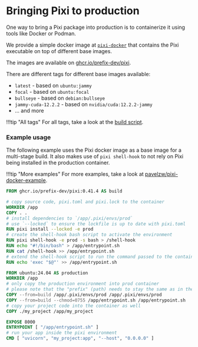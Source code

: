 # Bringing Pixi to production

One way to bring a Pixi package into production is to containerize it using tools like Docker or Podman.

<!-- Keep in sync with https://github.com/prefix-dev/pixi-docker/blob/main/README.md -->

We provide a simple docker image at [`pixi-docker`](https://github.com/prefix-dev/pixi-docker) that contains the Pixi executable on top of different base images.

The images are available on [ghcr.io/prefix-dev/pixi](https://ghcr.io/prefix-dev/pixi).

There are different tags for different base images available:

- `latest` - based on `ubuntu:jammy`
- `focal` - based on `ubuntu:focal`
- `bullseye` - based on `debian:bullseye`
- `jammy-cuda-12.2.2` - based on `nvidia/cuda:12.2.2-jammy`
- ... and more

!!!tip "All tags"
    For all tags, take a look at the [build script](https://github.com/prefix-dev/pixi-docker/blob/main/.github/workflows/build.yml).

### Example usage

The following example uses the Pixi docker image as a base image for a multi-stage build.
It also makes use of `pixi shell-hook` to not rely on Pixi being installed in the production container.

!!!tip "More examples"
    For more examples, take a look at [pavelzw/pixi-docker-example](https://github.com/pavelzw/pixi-docker-example).

```Dockerfile
FROM ghcr.io/prefix-dev/pixi:0.41.4 AS build

# copy source code, pixi.toml and pixi.lock to the container
WORKDIR /app
COPY . .
# install dependencies to `/app/.pixi/envs/prod`
# use `--locked` to ensure the lockfile is up to date with pixi.toml
RUN pixi install --locked -e prod
# create the shell-hook bash script to activate the environment
RUN pixi shell-hook -e prod -s bash > /shell-hook
RUN echo "#!/bin/bash" > /app/entrypoint.sh
RUN cat /shell-hook >> /app/entrypoint.sh
# extend the shell-hook script to run the command passed to the container
RUN echo 'exec "$@"' >> /app/entrypoint.sh

FROM ubuntu:24.04 AS production
WORKDIR /app
# only copy the production environment into prod container
# please note that the "prefix" (path) needs to stay the same as in the build container
COPY --from=build /app/.pixi/envs/prod /app/.pixi/envs/prod
COPY --from=build --chmod=0755 /app/entrypoint.sh /app/entrypoint.sh
# copy your project code into the container as well
COPY ./my_project /app/my_project

EXPOSE 8000
ENTRYPOINT [ "/app/entrypoint.sh" ]
# run your app inside the pixi environment
CMD [ "uvicorn", "my_project:app", "--host", "0.0.0.0" ]
```
